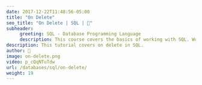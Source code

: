 ```yaml
---
date: 2017-12-22T11:48:56-05:00
title: "On Delete"
seo_title: "On Delete | SQL | 🦒"
subheader:
     greeting: SQL - Database Programming Language
     description: This course covers the basics of working with SQL. Work your way through the videos/articles and I'll teach you everything you need to know to interact with database management systems and create powerful relational databases!
description: This tutorial covers on delete in SQL.
author: 🦒
image: on-delete.png
video: p_cQqNTuTdw
url: /databases/sql/on-delete/
weight: 19
---
```


